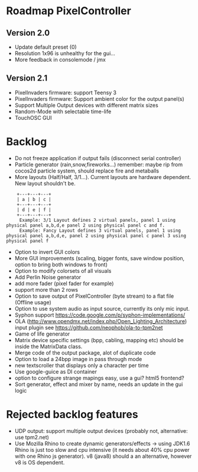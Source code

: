 # Roadmap PixelController

## Version 2.0

* Update default preset (0)
* Resolution 1x96 is unhealthy for the gui...
* More feedback in consolemode / jmx

## Version 2.1

* PixelInvaders firmware: support Teensy 3
* PixelInvaders firmware: Support ambient color for the output panel(s)
* Support Multiple Output devices with different matrix sizes
* Random-Mode with selectable time-life
* TouchOSC GUI

# Backlog

* Do not freeze application if output fails (disconnect serial controller)
* Particle generator (rain,snow,fireworks...) remember: maybe rip from cocos2d particle system, should replace fire and metaballs
* More layouts (Half/Half, 3/1...). Current layouts are hardware dependent. New layout shouldn't be. 
```
    +---+---+---+
    | a | b | c |
    +---+---+---+   
    | d | e | f |
    +---+---+---+   
     Example: 3/1 Layout defines 2 virtual panels, panel 1 using physical panel a,b,d,e panel 2 using physical panel c and f.
     Example: Fancy Layout defines 3 virtual panels, panel 1 using physical panel a,b,d,e, panel 2 using physical panel c panel 3 using physical panel f
```

* Option to invert GUI colors
* More GUI improvements (scaling, bigger fonts, save window position, option to bring both windows to front)
* Option to modify colorsets of all visuals
* Add Perlin Noise generator
* add more fader (pixel fader for example)
* support more than 2 rows
* Option to save output of PixelController (byte stream) to a flat file (Offline usage)
* Option to use system audio as input source, currently its only mic input. 
* Syphon support https://code.google.com/p/syphon-implementations/
* OLA (http://www.opendmx.net/index.php/Open_Lighting_Architecture) input plugin see https://github.com/neophob/ola-to-tpm2net
* Game of life generator
* Matrix device specific settings (bpp, cabling, mapping etc) should be inside the MatrixData class.
* Merge code of the output package, alot of duplicate code 
* Option to load a 24bpp image in pass through mode
* new textscroller that displays only a character per time
* Use google-guice as DI container
* option to configure strange mapings easy, use a gui? html5 frontend?
* Sort generator, effect and mixer by name, needs an update in the gui logic


# Rejected backlog features

* UDP output: support multiple output devices (probably not, alternative: use tpm2.net)
* Use Mozilla Rhino to create dynamic generators/effects -> using JDK1.6 Rhino is just too slow and cpu intensive (it needs about 40% cpu power with one Rhino js generator). v8 (java8) should a an alternative, however v8 is OS dependent.

